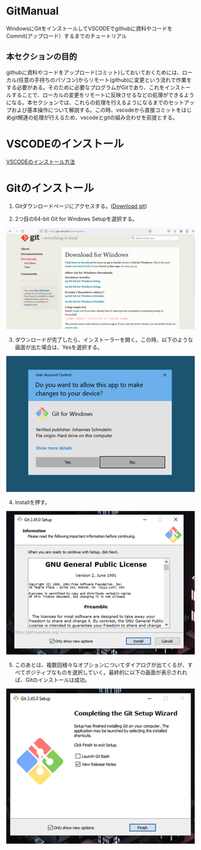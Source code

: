 # GitManual
WindowsにGitをインストールしてVSCODEでgithubに資料やコードをCommit(アップロード）するまでのチュートリアル

## 本セクションの目的

githubに資料やコードをアップロード(コミット)しておいておくためには、ローカル(任意の手持ちのパソコン)からリモート(github)に変更という流れで作業をする必要がある。そのために必要なプログラムがGitであり、これをインストールすることで、ローカルの変更をリモートに反映させるなどの処理ができるようになる。本セクションでは、これらの処理を行えるようになるまでのセットアップおよび基本操作について解説する。この時、vscodeから直接コミットをはじめgit関連の処理が行えるため、vscodeとgitの組み合わせを前提とする。


# VSCODEのインストール

[VSCODEのインストール方法](https://github.com/SK-Lab-HU/PythonSetupManual)

# Gitのインストール

1. Gitダウンロードページにアクセスする。([Download git](https://git-scm.com/download/win))

2. 2つ目の64-bit Git for Windows Setupを選択する。

![](images/git_downloadpage.png)

3. ダウンロードが完了したら、インストーラーを開く。この時、以下のような画面が出た場合は、Yesを選択する。

![](images/win_conf.png)

4. Installを押す。

![](images/1.png)

5. このあとは、複数回様々なオプションについてダイアログが出てくるが、すべてポジティブなものを選択していく。最終的に以下の画面が表示されれば、Gitのインストールは成功。

![](images/2.png)


